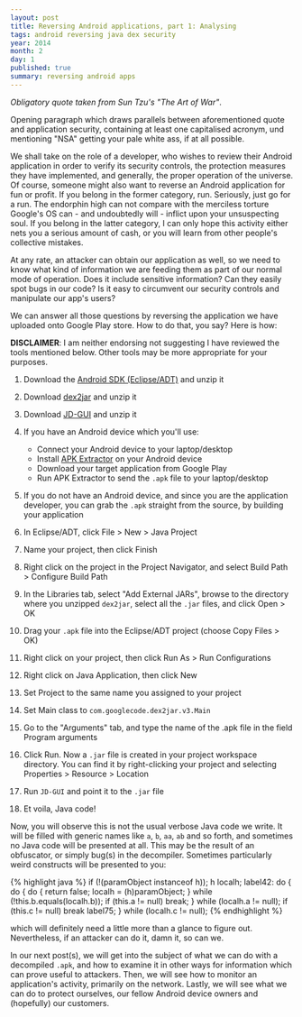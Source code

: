 ```yaml
---
layout: post
title: Reversing Android applications, part 1: Analysing
tags: android reversing java dex security
year: 2014
month: 2
day: 1
published: true
summary: reversing android apps
---
```


_Obligatory quote taken from Sun Tzu's "The Art of War"_.

Opening paragraph which draws parallels between aforementioned quote and application
security, containing at least one capitalised acronym, und mentioning "NSA" getting your
pale white ass, if at all possible.

We shall take on the role of a developer, who wishes to review their Android application
in order to verify its security controls, the protection measures they have implemented,
and generally, the proper operation of the universe. Of course, someone might also want to
reverse an Android application for fun or profit. If you belong in the former category,
run. Seriously, just go for a run. The endorphin high can not compare with the merciless
torture Google's OS can - and undoubtedly will - inflict upon your unsuspecting soul. If
you belong in the latter category, I can only hope this activity either nets you a serious
amount of cash, or you will learn from other people's collective mistakes.

At any rate, an attacker can obtain our application as well, so we need to know what kind
of information we are feeding them as part of our normal mode of operation. Does it
include sensitive information? Can they easily spot bugs in our code? Is it easy to
circumvent our security controls and manipulate our app's users?

We can answer all those questions by reversing the application we have uploaded onto
Google Play store. How to do that, you say? Here is how:

**DISCLAIMER**: I am neither endorsing not suggesting I have reviewed the tools mentioned
below. Other tools may be more appropriate for your purposes.

1. Download the [Android SDK (Eclipse/ADT)](http://developer.android.com/sdk/index.html) and unzip it
2. Download [dex2jar](http://code.google.com/p/dex2jar/) and unzip it
3. Download [JD-GUI](http://jd.benow.ca/) and unzip it
4. If you have an Android device which you'll use:
    + Connect your Android device to your laptop/desktop
    + Install [APK Extractor](https://play.google.com/store/apps/details?id=net.sylark.apkextractor) on your Android device
    + Download your target application from Google Play
    + Run APK Extractor to send the `.apk` file to your laptop/desktop

5. If you do not have an Android device, and since you are the application developer, you
   can grab the `.apk` straight from the source, by building your application
6. In Eclipse/ADT, click File > New > Java Project
7. Name your project, then click Finish
8. Right click on the project in the Project Navigator, and select Build Path > Configure
   Build Path
9. In the Libraries tab, select "Add External JARs", browse to the directory where you
   unzipped `dex2jar`, select all the `.jar` files, and click Open > OK
10. Drag your `.apk` file into the Eclipse/ADT project (choose Copy Files > OK)
11. Right click on your project, then click Run As > Run Configurations
12. Right click on Java Application, then click New
13. Set Project to the same name you assigned to your project
14. Set Main class to `com.googlecode.dex2jar.v3.Main`
15. Go to the "Arguments" tab, and type the name of the .apk file in the field Program arguments
16. Click Run. Now a `.jar` file is created in your project workspace directory. You can
    find it by right-clicking your project and selecting Properties > Resource > Location
17. Run `JD-GUI` and point it to the `.jar` file
18. Et voila, Java code!

Now, you will observe this is not the usual verbose Java code we write. It will be filled
with generic names like `a`, `b`, `aa`, `ab` and so forth, and sometimes no Java code will
be presented at all. This may be the result of an obfuscator, or simply bug(s) in the
decompiler. Sometimes particularly weird constructs will be presented to you:

{% highlight java %}
    if (!(paramObject instanceof h));
    h localh;
    label42:
    do
    {
        do
        {
            do
            {
                return false;
                localh = (h)paramObject;
            }
            while (!this.b.equals(localh.b));
            if (this.a != null)
                break;
        }
        while (localh.a != null);
        if (this.c != null)
            break label75;
    }
    while (localh.c != null);
{% endhighlight %}

which will definitely need a little more than a glance to figure out. Nevertheless, if an
attacker can do it, damn it, so can we.

In our next post(s), we will get into the subject of what we can do with a decompiled
`.apk`, and how to examine it in other ways for information which can prove useful to
attackers. Then, we will see how to monitor an application's activity, primarily on the
network. Lastly, we will see what we can do to protect ourselves, our fellow Android
device owners and (hopefully) our customers.
